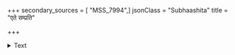+++
secondary_sources = [ "MSS_7994",]
jsonClass = "Subhaashita"
title = "एते सम्प्रति"

+++

<details><summary>Text</summary>

एते संप्रति वैमनस्यमनिशं निःशङ्कमातन्वते कान्तारस्थलपद्मिनीपरिमलैरानन्दितेन्दिन्दिराः।  
उन्मीलत्सहकारकाननतटीवाचालपुंस्कोकिल- ध्वानाकर्णनकांदिशीकपथिकावस्कन्दिनो वासराः॥
</details>
